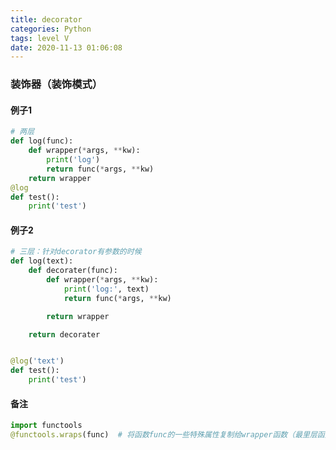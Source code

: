 ```yaml
---
title: decorator
categories: Python
tags: level V
date: 2020-11-13 01:06:08
---
```


### 装饰器（装饰模式）

#### 例子1

```python
# 两层
def log(func):
    def wrapper(*args, **kw):
        print('log')
        return func(*args, **kw)
    return wrapper
@log
def test():
    print('test')
```

<!-- more -->

#### 例子2

```python
# 三层：针对decorator有参数的时候
def log(text):
    def decorater(func):
        def wrapper(*args, **kw):
            print('log:', text)
            return func(*args, **kw)

        return wrapper

    return decorater


@log('text')
def test():
    print('test')
```

#### 备注

```python
import functools
@functools.wraps(func)  # 将函数func的一些特殊属性复制给wrapper函数（最里层函数）
```

